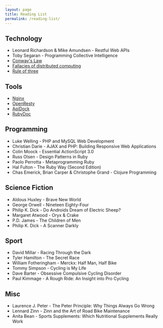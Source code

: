 ```yaml
---
layout: page
title: Reading List
permalink: /reading-list/
---
```


## Technology
- Leonard Richardson & Mike Amundsen - Restful Web APIs
- Toby Segaran - Programming Collective Intelligence
- [Conway's Law](http://en.wikipedia.org/wiki/Conway%27s_law)
- [Fallacies of distributed computing](http://en.wikipedia.org/wiki/Fallacies_of_distributed_computing)
- [Rule of three](http://en.wikipedia.org/wiki/Rule_of_three_%28computer_programming%29)

## Tools
- [Nginx](http://nginx.org/en/docs/)
- [OpenResty](http://wiki.nginx.org/HttpLuaModule)
- [ApiDock](http://apidock.com/)
- [RubyDoc](http://ruby-doc.org/)

## Programming
- Luke Welling - PHP and MySQL Web Development
- Christian Darie - AJAX and PHP: Building Responsive Web Applications
- Colin Moock - Essential ActionScript 3.0
- Russ Olsen - Design Patterns in Ruby
- Paolo Perrotta - Metaprogramming Ruby
- Hal Fulton - The Ruby Way (Second Edition)
- Chas Emerick, Brian Carper & Christophe Grand - Clojure Programming

## Science Fiction
- Aldous Huxley - Brave New World
- George Orwell - Nineteen Eighty-Four
- Philip K. Dick - Do Androids Dream of Electric Sheep?
- Margaret Atwood - Oryx & Crake
- P.D. James - The Children of Men
- Philip K. Dick - A Scanner Darkly

## Sport
- David Millar - Racing Through the Dark
- Tyler Hamilton - The Secret Race
- William Fotheringham - Merckx: Half Man, Half Bike
- Tommy Simpson - Cycling is My Life
- Dave Barter - Obsessive Compulsive Cycling Disorder
- Paul Kimmage - A Rough Ride: An Insight into Pro Cycling

## Misc
- Laurence J. Peter - The Peter Principle: Why Things Always Go Wrong
- Lennard Zinn - Zinn and the Art of Road Bike Maintenance
- Anita Bean - Sports Supplements: Which Nutritional Supplements Really Work
